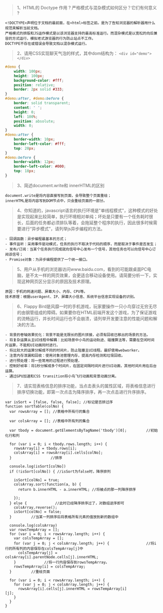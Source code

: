 > 1、HTML的 Doctype 作用 ?  严格模式与混杂模式如何区分？它们有何意义 ? 
```
<!DOCTYPE>声明位于文档的最前面，在<html>标签之前。是为了告知浏览器的解析器用什么规范来解析当前文档。
严格模式的排版和JS运作模式是以该浏览器支持的最高标准运行。而混杂模式是以宽松的向后兼容的方式运行，模拟老式游览器的行为防止站点不工作。
DOCTYPE不存在或错误会导致文档以混杂模式运行。
```
> 2、请用CSS实现聊天气泡的样式，其中dom结构为：
```<div id="demo"></div>```
```CSS
#demo {
    width: 100px;
    height: 100px;
    background-color: #fff;
    position: relative;
    border: 2px solid #333;
}
#demo:after, #demo:before {
    border: solid transparent;
    content: ' ';
    height: 0;
    left: 100%;
    position: absolute;
    width: 0;
}
#demo:after {
    border-width: 10px;
    border-left-color: #fff;
    top: 20px;
}
#demo:before {
    border-width: 12px;
    border-left-color: #000;
    top: 18px;
}
```
> 3、简述document.write和 innerHTML的区别
```
document.write是将内容直接写到页面，会导致整个页面重绘；
innerHTML是将内容写到DOM节点中，只会重绘页面的一部分。
```
> 4、你知道的，javascript语言的执行环境是"单线程模式"，这种模式的好处是实现起来比较简单，执行环境相对单纯；坏处是只要有一个任务耗时很长，后面的任务都必须排队等着，会拖延整个程序的执行，因此很多时候需要进行“异步模式”，请列举js异步编程的方法。
```
- 回调函数：异步编程最基本的方式；
- 事件监听：采用事件驱动模式，任务的执行不取决于代码的顺序，而是取决于事件是否发生；
- 发布/订阅：当某个任务执行完成就向信号中心发布一个信号，其他任务也可以向信号中心订阅该信号；
- Promise对象：为异步编程提供了一个统一接口。
```
> 5、用户从手机的浏览器访问www.baidu.com，看到的可能跟桌面PC电脑，是不太一样的网页效果，会更适合移动设备使用。请简要分析一下，实现这种网页区分显示的原因及技术原理。
```
原因：手机的网速问题、屏幕大小、内存、CPU等。
技术原理：根据userAgent、IP、屏幕大小信息、系统平台信息实现设备的识别。
```
> 6、Flappy Bird是风靡一时的手机游戏，玩家要操作一只小鸟穿过无穷无尽的由钢管组成的障碍。如果要你在HTML前端开发这个游戏，为了保证游戏的流畅运行，并长时间运行也不会崩溃，请列举开发要注意的性能问题和解决的方法。
```
- 背景的卷轴效果优化：背景不能是无限长的图片拼接，必须有回收已移出的场景的方法。
- 将复杂运算从主UI线程中解耦：比如场景中小鸟的运动轨迹、碰撞算法等，需要在空闲时间片运算，不能和UI动画同时进行。
- 将比较大的运算分解成不同的时间片，防止阻塞主UI线程。最好使用webworker。
- 注意内存泄漏和回收：使用对象池管理内存，提高内存检测和垃圾回收。
- 进行预处理：将一些常用的过程进行预处理，
- 控制好帧率：将1秒分解成多个时间片，在固定间隔时间片进行UI动画，其他时间片用在后台运算。
- 通过GPU加速和CSS transition将小鸟飞行动画和背景动画分离。
```
> 7、请实现表格信息的排序功能，当点击表头的属性区域，将表格信息进行排序切换功能，即第一次点击为降序排序，再一次点击进行升序排序。
```JS
var isSort = [false, false, false]; //标记是否排过序
function sortTable(colNo) {        
  var rowsArray = []; //表格中所有行的集合
          
  var colsArray = []; //表格中所有列的集合
          
  var tbody = document.getElementsByTagName('tbody')[0];         //初始化行和列
          
  for (var i = 0; i < tbody.rows.length; i++) {            
    rowsArray[i] = tbody.rows[i];            
    colsArray[i] = rowsArray[i].cells[colNo];        
  }                  //排序
          
  console.log(isSort[colNo])             
  if (!isSort[colNo]) { //isSort为false时，降序排列
                
    isSort[colNo] = true;            
    colsArray.sort(function(a, b) {                
      return b.innerHTML - a.innerHTML; //将被点的那一列降序排序
                  
    });        
  } else {             //此时已经降序排序过了，对数组逆序即可
    colsArray.reverse();            
    isSort[colNo] = false;        
  }         //当某一列排序后将表格所有元素的值放到新的数组中
       
  console.log(colsArray)   
  var rowsTempArray = [];        
  for (var i = 0; i < rowsArray.length; i++) {            
    var colsTempArray = [];            
    for (var j = 0; j < colsArray.length; j++) {                 //将i行的所有列的内容保存在colsTempArray[j]中
      colsTempArray[j] = colsArray[i].parentNode.cells[j].innerHTML;            
    }             //将一行内容保存到rowsTempArray。
    rowsTempArray[i] = colsTempArray;        
  }         //重绘页面
          
  for (var i = 0; i < rowsArray.length; i++) {            
    for (var j = 0; j < colsArray.length; j++) {                
      rowsArray[i].cells[j].innerHTML = rowsTempArray[i][j];             
    }        
  }    
}
```